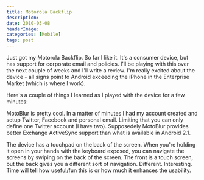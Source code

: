 ```yaml
---
title: Motorola Backflip
description: 
date: 2010-03-08
headerImage: 
categories: [Mobile]
tags: post
---
```


Just got my Motorola Backflip. So far I like it. It's a consumer device, but has support for corporate email and policies. I'll be playing with this over the next couple of weeks and I'll write a review. I'm really excited about the device - all signs point to Android exceeding the iPhone in the Enterprise Market (which is where I work).

Here's a couple of things I learned as I played with the device for a few minutes:

MotoBlur is pretty cool. In a matter of minutes I had my account created and setup Twitter, Facebook and personal email. Limiting that you can only define one Twitter account (I have two). Supposedely MotoBlur provides better Exchange ActiveSync support than what is available in Android 2.1.

The device has a touchpad on the back of the screen. When you're holding it open in your hands with the keyboard exposed, you can navigate the screens by swiping on the back of the screen. The front is a touch screen, but the back gives you a different sort of navigation. Different. Interesting. Time will tell how useful/fun this is or how much it enhances the usability.